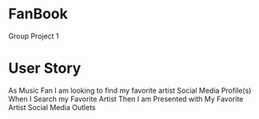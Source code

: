 # FanBook
Group Project 1

# User Story
As Music Fan I am looking to find my favorite artist Social Media Profile(s)
When I Search my Favorite Artist 
Then I am Presented with My Favorite Artist Social Media Outlets
